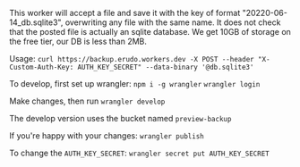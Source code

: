 This worker will accept a file and save it with the key of format "20220-06-14_db.sqlite3", overwriting any file with the same name. It does not check that the posted file is actually an sqlite database. We get 10GB of storage on the free tier, our DB is less than 2MB.

Usage: `curl https://backup.erudo.workers.dev -X POST --header "X-Custom-Auth-Key: AUTH_KEY_SECRET" --data-binary '@db.sqlite3'`

To develop, first set up wrangler:
`npm i -g wrangler`
`wrangler login`

Make changes, then run
`wrangler develop`

The develop version uses the bucket named `preview-backup`

If you're happy with your changes:
`wrangler publish`

To change the `AUTH_KEY_SECRET`:
`wrangler secret put AUTH_KEY_SECRET`